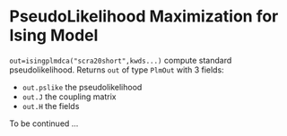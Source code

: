 PseudoLikelihood Maximization for Ising Model
=============================================

``out=isingplmdca("scra20short",kwds...)`` compute standard pseudolikelihood.
Returns ``out`` of type ``PlmOut`` with 3 fields:
* `out.pslike` the pseudolikelihood
* `out.J` the coupling matrix
* `out.H` the fields

To be continued ...